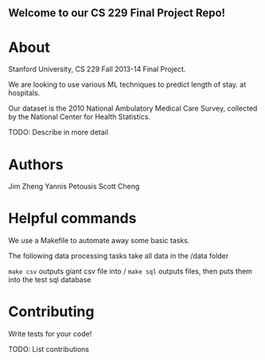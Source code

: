 Welcome to our CS 229 Final Project Repo! 
---

# About

Stanford University, CS 229 Fall 2013-14 Final Project. 

We are looking to use various ML techniques to predict length of stay. 
at hospitals. 

Our dataset is the 2010 National Ambulatory
Medical Care Survey, collected by the National Center for Health
Statistics. 

TODO: Describe in more detail

# Authors

Jim Zheng
Yannis Petousis
Scott Cheng

# Helpful commands

We use a Makefile to automate away some basic tasks.

The following data processing tasks take all data in the /data folder

`make csv` outputs giant csv file into / 
`make sql` outputs files, then puts them into the test sql database

# Contributing

Write tests for your code!

TODO: List contributions
